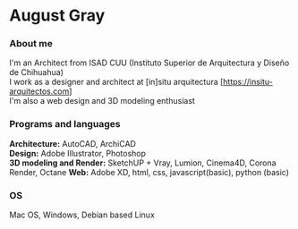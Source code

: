 # August Gray
### About me
I'm an Architect from ISAD CUU (Instituto Superior de Arquitectura y Diseño de Chihuahua)  
I work as a designer and architect at [in]situ arquitectura [<https://insitu-arquitectos.com>]  
I'm also a web design and 3D modeling enthusiast
### Programs and languages
**Architecture:** AutoCAD, ArchiCAD  
**Design:** Adobe Illustrator, Photoshop  
**3D modeling and Render:** SketchUP + Vray, Lumion, Cinema4D, Corona Render, Octane
**Web:** Adobe XD, html, css, javascript(basic), python (basic)
### OS
Mac OS, Windows, Debian based Linux
